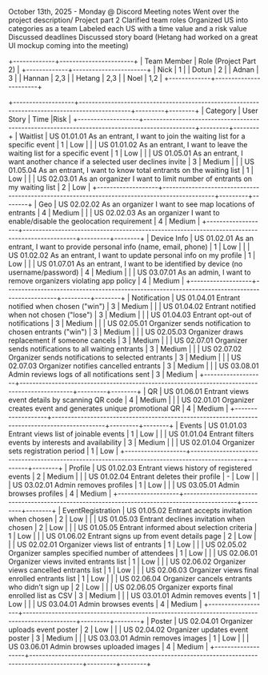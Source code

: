 October 13th, 2025 - Monday @ Discord Meeting notes
Went over the project description/ Project part 2
Clarified team roles
Organized US into categories as a team
Labeled each US with a time value and a risk value
Discussed deadlines
Discussed story board (Hetang had worked on a great UI mockup coming into the meeting)

+-------------+-----------------------+
| Team Member | Role (Project Part 2) |
+-------------+-----------------------+
| Nick        | 1                     |
| Dotun       | 2                     |
| Adnan       | 3                     |
| Hannan      | 2,3                   |
| Hetang      | 2,3                   |
| Noel        | 1,2                   |
+-------------+-----------------------+

+-------------------+----------------------------------------------------------------------------------------------+---------+--------+
| Category          | User Story                                                                                   | Time    |Risk    |
+-------------------+----------------------------------------------------------------------------------------------+---------+--------+
| Waitlist          | US 01.01.01 As an entrant, I want to join the waiting list for a specific event              | 1       | Low    |
|                   | US 01.01.02 As an entrant, I want to leave the waiting list for a specific event             | 1       | Low    |
|                   | US 01.05.01 As an entrant, I want another chance if a selected user declines invite          | 3       | Medium |
|                   | US 01.05.04 As an entrant, I want to know total entrants on the waiting list                 | 1       | Low    |
|                   | US 02.03.01 As an organizer I want to limit number of entrants on my waiting list            | 2       | Low    |
+-------------------+----------------------------------------------------------------------------------------------+---------+--------+
| Geo               | US 02.02.02 As an organizer I want to see map locations of entrants                          | 4       | Medium |
|                   | US 02.02.03 As an organizer I want to enable/disable the geolocation requirement             | 4      | Medium |
+-------------------+----------------------------------------------------------------------------------------------+---------+--------+
| Device Info       | US 01.02.01 As an entrant, I want to provide personal info (name, email, phone)              | 1       | Low    |
|                   | US 01.02.02 As an entrant, I want to update personal info on my profile                      | 1       | Low    |
|                   | US 01.07.01 As an entrant, I want to be identified by device (no username/password)          | 4       | Medium |
|                   | US 03.07.01 As an admin, I want to remove organizers violating app policy                    | 4       | Medium |
+-------------------+----------------------------------------------------------------------------------------------+---------+--------+
| Notification      | US 01.04.01 Entrant notified when chosen ("win")                                             | 3       | Medium |
|                   | US 01.04.02 Entrant notified when not chosen ("lose")                                        | 3       | Medium |
|                   | US 01.04.03 Entrant opt-out of notifications                                                 | 3       | Medium |
|                   | US 02.05.01 Organizer sends notification to chosen entrants ("win")                          | 3       | Medium |
|                   | US 02.05.03 Organizer draws replacement if someone cancels                                   | 3       | Medium |
|                   | US 02.07.01 Organizer sends notifications to all waiting entrants                            | 3       | Medium |
|                   | US 02.07.02 Organizer sends notifications to selected entrants                               | 3       | Medium |
|                   | US 02.07.03 Organizer notifies cancelled entrants                                            | 3       | Medium |
|                   | US 03.08.01 Admin reviews logs of all notifications sent                                     | 3       | Medium |
+-------------------+----------------------------------------------------------------------------------------------+---------+--------+
| QR                | US 01.06.01 Entrant views event details by scanning QR code                                  | 4       | Medium |
|                   | US 02.01.01 Organizer creates event and generates unique promotional QR                      | 4       | Medium |
+-------------------+----------------------------------------------------------------------------------------------+---------+--------+
| Events            | US 01.01.03 Entrant views list of joinable events                                            | 1       | Low    |
|                   | US 01.01.04 Entrant filters events by interests and availability                             | 3       | Medium |
|                   | US 02.01.04 Organizer sets registration period                                               | 1       | Low    |
+-------------------+----------------------------------------------------------------------------------------------+---------+--------+
| Profile           | US 01.02.03 Entrant views history of registered events                                       | 2       | Medium |
|                   | US 01.02.04 Entrant deletes their profile                                                    | -       | Low    |
|                   | US 03.02.01 Admin removes profiles                                                           | 1       | Low    |
|                   | US 03.05.01 Admin browses profiles                                                           | 4       | Medium |
+-------------------+----------------------------------------------------------------------------------------------+---------+--------+
| EventRegistration | US 01.05.02 Entrant accepts invitation when chosen                                           | 2       | Low    |
|                   | US 01.05.03 Entrant declines invitation when chosen                                          | 2       | Low    |
|                   | US 01.05.05 Entrant informed about selection criteria                                        | 1       | Low    |
|                   | US 01.06.02 Entrant signs up from event details page                                         | 2       | Low    |
|                   | US 02.02.01 Organizer views list of entrants                                                 | 1       | Low    |
|                   | US 02.05.02 Organizer samples specified number of attendees                                  | 1       | Low    |
|                   | US 02.06.01 Organizer views invited entrants list                                            | 1       | Low    |
|                   | US 02.06.02 Organizer views cancelled entrants list                                          | 1       | Low    |
|                   | US 02.06.03 Organizer views final enrolled entrants list                                     | 1       | Low    |
|                   | US 02.06.04 Organizer cancels entrants who didn’t sign up                                    | 2       | Low    |
|                   | US 02.06.05 Organizer exports final enrolled list as CSV                                     | 3       | Medium |
|                   | US 03.01.01 Admin removes events                                                             | 1       | Low    |
|                   | US 03.04.01 Admin browses events                                                             | 4       | Medium |
+-------------------+----------------------------------------------------------------------------------------------+---------+--------+
| Poster            | US 02.04.01 Organizer uploads event poster                                                   | 2       | Low    |
|                   | US 02.04.02 Organizer updates event poster                                                   | 3       | Medium |
|                   | US 03.03.01 Admin removes images                                                             | 1       | Low    |
|                   | US 03.06.01 Admin browses uploaded images                                                    | 4       | Medium |
+-------------------+----------------------------------------------------------------------------------------------+---------+--------+
